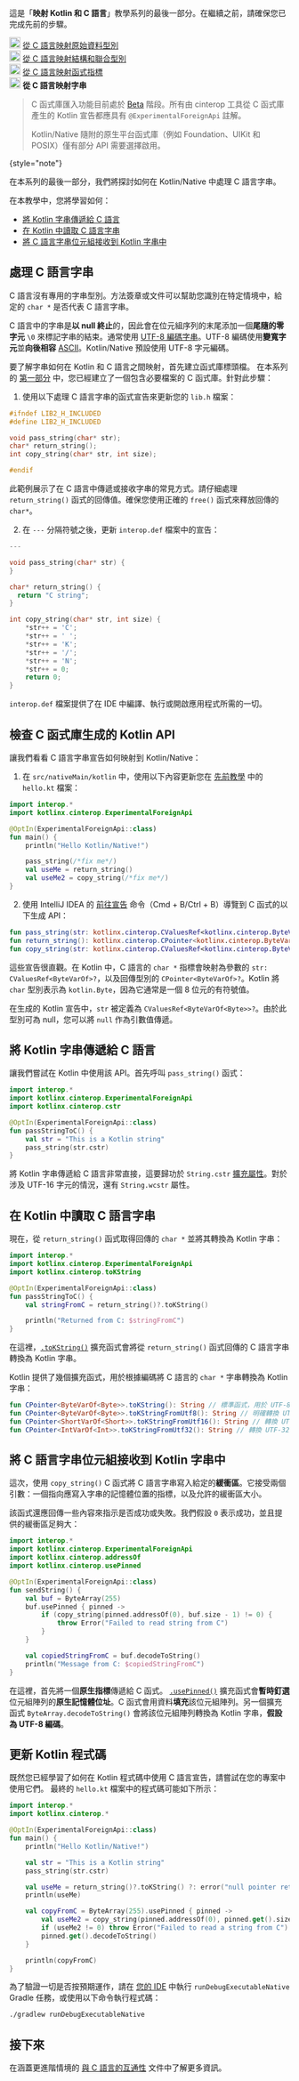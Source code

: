 [//]: # (title: 從 C 語言映射字串 – 教學)

<tldr>
    <p>這是「<strong>映射 Kotlin 和 C 語言</strong>」教學系列的最後一部分。在繼續之前，請確保您已完成先前的步驟。</p>
    <p><img src="icon-1-done.svg" width="20" alt="First step"/> <a href="mapping-primitive-data-types-from-c.md">從 C 語言映射原始資料型別</a><br/>
        <img src="icon-2-done.svg" width="20" alt="Second step"/> <a href="mapping-struct-union-types-from-c.md">從 C 語言映射結構和聯合型別</a><br/>
      <img src="icon-3-done.svg" width="20" alt="Third step"/> <a href="mapping-function-pointers-from-c.md">從 C 語言映射函式指標</a><br/>
      <img src="icon-4.svg" width="20" alt="Fourth step"/> <strong>從 C 語言映射字串</strong><br/>
    </p>
</tldr>

> C 函式庫匯入功能目前處於 [Beta](native-c-interop-stability.md) 階段。所有由 cinterop 工具從 C 函式庫產生的 Kotlin 宣告都應具有 `@ExperimentalForeignApi` 註解。
>
> Kotlin/Native 隨附的原生平台函式庫（例如 Foundation、UIKit 和 POSIX）僅有部分 API 需要選擇啟用。
>
{style="note"}
 
在本系列的最後一部分，我們將探討如何在 Kotlin/Native 中處理 C 語言字串。

在本教學中，您將學習如何：

*   [將 Kotlin 字串傳遞給 C 語言](#pass-kotlin-strings-to-c)
*   [在 Kotlin 中讀取 C 語言字串](#read-c-strings-in-kotlin)
*   [將 C 語言字串位元組接收到 Kotlin 字串中](#receive-c-string-bytes-from-kotlin)

## 處理 C 語言字串

C 語言沒有專用的字串型別。方法簽章或文件可以幫助您識別在特定情境中，給定的 `char *` 是否代表 C 語言字串。

C 語言中的字串是**以 null 終止**的，因此會在位元組序列的末尾添加一個**尾隨的零字元** `\0` 來標記字串的結束。通常使用 [UTF-8 編碼字串](https://en.wikipedia.org/wiki/UTF-8)。UTF-8 編碼使用**變寬字元**並**向後相容** [ASCII](https://en.wikipedia.org/wiki/ASCII)。Kotlin/Native 預設使用 UTF-8 字元編碼。

要了解字串如何在 Kotlin 和 C 語言之間映射，首先建立函式庫標頭檔。
在本系列的 [第一部分](mapping-primitive-data-types-from-c.md) 中，您已經建立了一個包含必要檔案的 C 函式庫。針對此步驟：

1.  使用以下處理 C 語言字串的函式宣告來更新您的 `lib.h` 檔案：

   ```c
   #ifndef LIB2_H_INCLUDED
   #define LIB2_H_INCLUDED
   
   void pass_string(char* str);
   char* return_string();
   int copy_string(char* str, int size);
   
   #endif
   ```

   此範例展示了在 C 語言中傳遞或接收字串的常見方式。請仔細處理 `return_string()` 函式的回傳值。確保您使用正確的 `free()` 函式來釋放回傳的 `char*`。

2.  在 `---` 分隔符號之後，更新 `interop.def` 檔案中的宣告：

   ```c
   ---
   
   void pass_string(char* str) {
   }
   
   char* return_string() {
     return "C string";
   }
   
   int copy_string(char* str, int size) {
       *str++ = 'C';
       *str++ = ' ';
       *str++ = 'K';
       *str++ = '/';
       *str++ = 'N';
       *str++ = 0;
       return 0;
   }
   ```

 `interop.def` 檔案提供了在 IDE 中編譯、執行或開啟應用程式所需的一切。

## 檢查 C 函式庫生成的 Kotlin API

讓我們看看 C 語言字串宣告如何映射到 Kotlin/Native：

1.  在 `src/nativeMain/kotlin` 中，使用以下內容更新您在 [先前教學](mapping-function-pointers-from-c.md) 中的 `hello.kt` 檔案：

   ```kotlin
   import interop.*
   import kotlinx.cinterop.ExperimentalForeignApi
  
   @OptIn(ExperimentalForeignApi::class)
   fun main() {
       println("Hello Kotlin/Native!")

       pass_string(/*fix me*/)
       val useMe = return_string()
       val useMe2 = copy_string(/*fix me*/)
   }
   ```

2.  使用 IntelliJ IDEA 的 [前往宣告](https://www.jetbrains.com/help/rider/Navigation_and_Search__Go_to_Declaration.html) 命令（<shortcut>Cmd + B</shortcut>/<shortcut>Ctrl + B</shortcut>）導覽到 C 函式的以下生成 API：

   ```kotlin
   fun pass_string(str: kotlinx.cinterop.CValuesRef<kotlinx.cinterop.ByteVarOf<kotlin.Byte> /* from: kotlinx.cinterop.ByteVar */>?)
   fun return_string(): kotlinx.cinterop.CPointer<kotlinx.cinterop.ByteVarOf<kotlin.Byte> /* from: kotlinx.cinterop.ByteVar */>?
   fun copy_string(str: kotlinx.cinterop.CValuesRef<kotlinx.cinterop.ByteVarOf<kotlin.Byte> /* from: kotlinx.cinterop.ByteVar */>?, size: kotlin.Int): kotlin.Int
   ```

這些宣告很直觀。在 Kotlin 中，C 語言的 `char *` 指標會映射為參數的 `str: CValuesRef<ByteVarOf>?`，以及回傳型別的 `CPointer<ByteVarOf>?`。Kotlin 將 `char` 型別表示為 `kotlin.Byte`，因為它通常是一個 8 位元的有符號值。

在生成的 Kotlin 宣告中，`str` 被定義為 `CValuesRef<ByteVarOf<Byte>>?`。由於此型別可為 null，您可以將 `null` 作為引數值傳遞。 

## 將 Kotlin 字串傳遞給 C 語言

讓我們嘗試在 Kotlin 中使用該 API。首先呼叫 `pass_string()` 函式：

```kotlin
import interop.*
import kotlinx.cinterop.ExperimentalForeignApi
import kotlinx.cinterop.cstr

@OptIn(ExperimentalForeignApi::class)
fun passStringToC() {
    val str = "This is a Kotlin string"
    pass_string(str.cstr)
}
```

將 Kotlin 字串傳遞給 C 語言非常直接，這要歸功於 `String.cstr` [擴充屬性](extensions.md#extension-properties)。對於涉及 UTF-16 字元的情況，還有 `String.wcstr` 屬性。

## 在 Kotlin 中讀取 C 語言字串

現在，從 `return_string()` 函式取得回傳的 `char *` 並將其轉換為 Kotlin 字串：

```kotlin
import interop.*
import kotlinx.cinterop.ExperimentalForeignApi
import kotlinx.cinterop.toKString

@OptIn(ExperimentalForeignApi::class)
fun passStringToC() {
    val stringFromC = return_string()?.toKString()

    println("Returned from C: $stringFromC")
}
```

在這裡，[`.toKString()`](https://kotlinlang.org/api/core/kotlin-stdlib/kotlinx.cinterop/to-k-string.html) 擴充函式會將從 `return_string()` 函式回傳的 C 語言字串轉換為 Kotlin 字串。

Kotlin 提供了幾個擴充函式，用於根據編碼將 C 語言的 `char *` 字串轉換為 Kotlin 字串：

```kotlin
fun CPointer<ByteVarOf<Byte>>.toKString(): String // 標準函式，用於 UTF-8 字串
fun CPointer<ByteVarOf<Byte>>.toKStringFromUtf8(): String // 明確轉換 UTF-8 字串
fun CPointer<ShortVarOf<Short>>.toKStringFromUtf16(): String // 轉換 UTF-16 編碼字串
fun CPointer<IntVarOf<Int>>.toKStringFromUtf32(): String // 轉換 UTF-32 編碼字串
```

## 將 C 語言字串位元組接收到 Kotlin 字串中

這次，使用 `copy_string()` C 函式將 C 語言字串寫入給定的**緩衝區**。它接受兩個引數：一個指向應寫入字串的記憶體位置的指標，以及允許的緩衝區大小。

該函式還應回傳一些內容來指示是否成功或失敗。我們假設 `0` 表示成功，並且提供的緩衝區足夠大：

```kotlin
import interop.*
import kotlinx.cinterop.ExperimentalForeignApi
import kotlinx.cinterop.addressOf
import kotlinx.cinterop.usePinned

@OptIn(ExperimentalForeignApi::class)
fun sendString() {
    val buf = ByteArray(255)
    buf.usePinned { pinned ->
        if (copy_string(pinned.addressOf(0), buf.size - 1) != 0) {
            throw Error("Failed to read string from C")
        }
    }

    val copiedStringFromC = buf.decodeToString()
    println("Message from C: $copiedStringFromC")
}
```

在這裡，首先將一個**原生指標**傳遞給 C 函式。 [`.usePinned()`](https://kotlinlang.org/api/core/kotlin-stdlib/kotlinx.cinterop/use-pinned.html) 擴充函式會**暫時釘選**位元組陣列的**原生記憶體位址**。C 函式會用資料**填充**該位元組陣列。另一個擴充函式 `ByteArray.decodeToString()` 會將該位元組陣列轉換為 Kotlin 字串，**假設為 UTF-8 編碼**。 

## 更新 Kotlin 程式碼

既然您已經學習了如何在 Kotlin 程式碼中使用 C 語言宣告，請嘗試在您的專案中使用它們。
最終的 `hello.kt` 檔案中的程式碼可能如下所示：
 
```kotlin
import interop.*
import kotlinx.cinterop.*

@OptIn(ExperimentalForeignApi::class)
fun main() {
    println("Hello Kotlin/Native!")

    val str = "This is a Kotlin string"
    pass_string(str.cstr)

    val useMe = return_string()?.toKString() ?: error("null pointer returned")
    println(useMe)

    val copyFromC = ByteArray(255).usePinned { pinned ->
        val useMe2 = copy_string(pinned.addressOf(0), pinned.get().size - 1)
        if (useMe2 != 0) throw Error("Failed to read a string from C")
        pinned.get().decodeToString()
    }

    println(copyFromC)
}
```

為了驗證一切是否按預期運作，請在 [您的 IDE](native-get-started.md) 中執行 `runDebugExecutableNative` Gradle 任務，或使用以下命令執行程式碼：

```bash
./gradlew runDebugExecutableNative
```

## 接下來

在涵蓋更進階情境的 [與 C 語言的互通性](native-c-interop.md) 文件中了解更多資訊。
